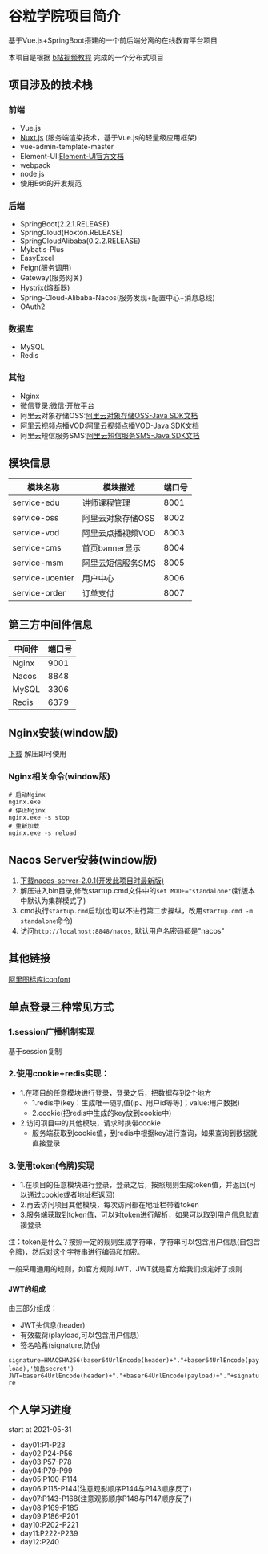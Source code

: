 # 谷粒学院项目简介
基于Vue.js+SpringBoot搭建的一个前后端分离的在线教育平台项目

本项目是根据 [b站视频教程](https://www.bilibili.com/video/BV1y7411y7am) 完成的一个分布式项目

## 项目涉及的技术栈

### 前端
- Vue.js
- [Nuxt.js](https://nuxtjs.org/) (服务端渲染技术，基于Vue.js的轻量级应用框架)
- vue-admin-template-master
- Element-UI:[Element-UI官方文档](https://element.eleme.cn/#/zh-CN/component/layout)
- webpack
- node.js
- 使用Es6的开发规范

### 后端
- SpringBoot(2.2.1.RELEASE)
- SpringCloud(Hoxton.RELEASE)
- SpringCloudAlibaba(0.2.2.RELEASE)
- Mybatis-Plus
- EasyExcel
- Feign(服务调用)
- Gateway(服务网关)
- Hystrix(熔断器)
- Spring-Cloud-Alibaba-Nacos(服务发现+配置中心+消息总线)
- OAuth2

### 数据库
- MySQL
- Redis

### 其他
- Nginx
- 微信登录:[微信·开放平台](https://open.weixin.qq.com/)
- 阿里云对象存储OSS:[阿里云对象存储OSS-Java SDK文档](https://help.aliyun.com/document_detail/32008.htm?spm=a2c4g.11186623.2.6.4d4df2eeAielrM#concept-32008-zh)
- 阿里云视频点播VOD:[阿里云视频点播VOD-Java SDK文档](https://help.aliyun.com/document_detail/57756.htm?spm=a2c4g.11186623.2.44.54d779ddQ3RkV9#multiTask1210)
- 阿里云短信服务SMS:[阿里云短信服务SMS-Java SDK文档](https://help.aliyun.com/document_detail/102715.html?spm=5176.8195934.J_5834642020.6.61de4378h4ADZX)

## 模块信息
|模块名称|模块描述|端口号|
|---|---|---|
|service-edu|讲师课程管理|8001|
|service-oss|阿里云对象存储OSS|8002|
|service-vod|阿里云点播视频VOD|8003|
|service-cms|首页banner显示|8004|
|service-msm|阿里云短信服务SMS|8005|
|service-ucenter|用户中心|8006|
|service-order|订单支付|8007|

## 第三方中间件信息
|中间件|端口号|
|---|---|
|Nginx|9001|
|Nacos|8848|
|MySQL|3306|
|Redis|6379|

## Nginx安装(window版)
[下载](http://nginx.org/en/download.html) 解压即可使用

### Nginx相关命令(window版)
```shell script
# 启动Nginx
nginx.exe
# 停止Nginx
nginx.exe -s stop
# 重新加载
nginx.exe -s reload
```

## Nacos Server安装(window版)
1. [下载nacos-server-2.0.1(开发此项目时最新版)](https://github.com/alibaba/nacos/releases/tag/2.0.1)
2. 解压进入bin目录,修改startup.cmd文件中的`set MODE="standalone"`(新版本中默认为集群模式了)
3. cmd执行`startup.cmd`启动(也可以不进行第二步操纵，改用`startup.cmd -m standalone`命令)
4. 访问`http://localhost:8848/nacos`, 默认用户名密码都是"nacos"

## 其他链接
[阿里图标库iconfont](https://www.iconfont.cn/?spm=a313x.7781069.1998910419.d4d0a486a)

## 单点登录三种常见方式

### 1.session广播机制实现
基于session复制

### 2.使用cookie+redis实现：
- 1.在项目的任意模块进行登录，登录之后，把数据存到2个地方
    - 1.redis中(key：生成唯一随机值(ip、用户id等等)；value:用户数据)
    - 2.cookie(把redis中生成的key放到cookie中)
- 2.访问项目中的其他模块，请求时携带cookie
    - 服务端获取到cookie值，到redis中根据key进行查询，如果查询到数据就直接登录

### 3.使用token(令牌)实现
- 1.在项目的任意模块进行登录，登录之后，按照规则生成token值，并返回(可以通过cookie或者地址栏返回)
- 2.再去访问项目其他模块，每次访问都在地址栏带着token
- 3.服务端获取到token值，可以对token进行解析，如果可以取到用户信息就直接登录
        
注：token是什么？按照一定的规则生成字符串，字符串可以包含用户信息(自包含令牌)，然后对这个字符串进行编码和加密。

一般采用通用的规则，如官方规则JWT，JWT就是官方给我们规定好了规则

#### JWT的组成
由三部分组成：
- JWT头信息(header)
- 有效载荷(playload,可以包含用户信息)
- 签名哈希(signature,防伪)

`signature=HMACSHA256(baser64UrlEncode(header)+"."+baser64UrlEncode(payload),'加盐secret')`
`JWT=baser64UrlEncode(header)+"."+baser64UrlEncode(payload)+"."+signature`

## 个人学习进度
start at 2021-05-31
- day01:P1-P23
- day02:P24-P56
- day03:P57-P78
- day04:P79-P99
- day05:P100-P114
- day06:P115-P144(注意观影顺序P144与P143顺序反了)
- day07:P143-P168(注意观影顺序P148与P147顺序反了)
- day08:P169-P185
- day09:P186-P201
- day10:P202-P221
- day11:P222-P239
- day12:P240